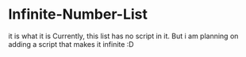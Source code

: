 # Infinite-Number-List
it is what it is
Currently, this list has no script in it. But i am planning on adding a script that makes it infinite :D
